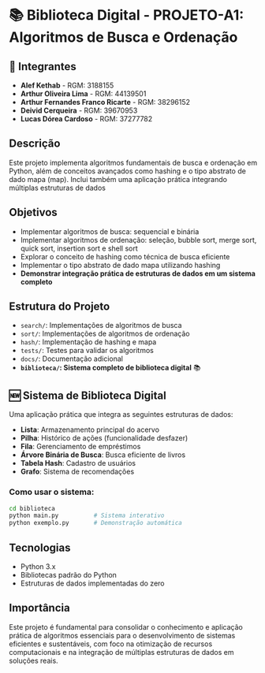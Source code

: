 # 📚 Biblioteca Digital - PROJETO-A1: Algoritmos de Busca e Ordenação

## 👥 Integrantes
- **Alef Kethab** - RGM: 3188155
- **Arthur Oliveira Lima** - RGM: 44139501
- **Arthur Fernandes Franco Ricarte** - RGM: 38296152
- **Deivid Cerqueira** - RGM: 39670953
- **Lucas Dórea Cardoso** - RGM: 37277782

## Descrição
Este projeto implementa algoritmos fundamentais de busca e ordenação em Python, além de conceitos avançados como hashing e o tipo abstrato de dado mapa (map). Inclui também uma aplicação prática integrando múltiplas estruturas de dados

## Objetivos
- Implementar algoritmos de busca: sequencial e binária
- Implementar algoritmos de ordenação: seleção, bubble sort, merge sort, quick sort, insertion sort e shell sort
- Explorar o conceito de hashing como técnica de busca eficiente
- Implementar o tipo abstrato de dado mapa utilizando hashing
- **Demonstrar integração prática de estruturas de dados em um sistema completo**

## Estrutura do Projeto
- `search/`: Implementações de algoritmos de busca
- `sort/`: Implementações de algoritmos de ordenação
- `hash/`: Implementação de hashing e mapa
- `tests/`: Testes para validar os algoritmos
- `docs/`: Documentação adicional
- **`biblioteca/`: Sistema completo de biblioteca digital** 📚

## 🆕 Sistema de Biblioteca Digital
Uma aplicação prática que integra as seguintes estruturas de dados:
- **Lista**: Armazenamento principal do acervo
- **Pilha**: Histórico de ações (funcionalidade desfazer)
- **Fila**: Gerenciamento de empréstimos
- **Árvore Binária de Busca**: Busca eficiente de livros
- **Tabela Hash**: Cadastro de usuários
- **Grafo**: Sistema de recomendações

### Como usar o sistema:
```bash
cd biblioteca
python main.py          # Sistema interativo
python exemplo.py       # Demonstração automática
```

## Tecnologias
- Python 3.x
- Bibliotecas padrão do Python
- Estruturas de dados implementadas do zero

## Importância
Este projeto é fundamental para consolidar o conhecimento e aplicação prática de algoritmos essenciais para o desenvolvimento de sistemas eficientes e sustentáveis, com foco na otimização de recursos computacionais e na integração de múltiplas estruturas de dados em soluções reais.
